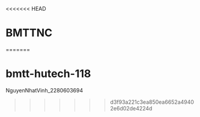 <<<<<<< HEAD
# BMTTNC
=======
# bmtt-hutech-118
NguyenNhatVinh_2280603694
>>>>>>> d3f93a221c3ea850ea6652a49402e6d02de4224d
